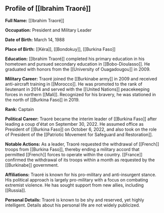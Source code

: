 ## Profile of [[Ibrahim Traoré]]

**Full Name:** [[Ibrahim Traoré]]

**Occupation:** President and Military Leader

**Date of Birth:** March 14, 1988

**Place of Birth:** [[Kéra]], [[Bondokuy]], [[Burkina Faso]]

**Education:** [[Ibrahim Traoré]] completed his primary education in his hometown and pursued secondary education in [[Bobo-Dioulasso]]. He graduated with honors from the [[University of Ouagadougou]] in 2009.

**Military Career:** Traoré joined the [[Burkinabe army]] in 2009 and received anti-aircraft training in [[Morocco]]. He was promoted to the rank of lieutenant in 2014 and served with the [[United Nations]] peacekeeping forces in northern [[Mali]]. Recognized for his bravery, he was stationed in the north of [[Burkina Faso]] in 2019.

**Rank:** Captain

**Political Career:** Traoré became the interim leader of [[Burkina Faso]] after leading a coup d'état on September 30, 2022. He assumed office as President of [[Burkina Faso]] on October 6, 2022, and also took on the role of President of the [[Patriotic Movement for Safeguard and Restoration]].

**Notable Actions:** As a leader, Traoré requested the withdrawal of [[French]] troops from [[Burkina Faso]], thereby ending a military accord that permitted [[French]] forces to operate within the country. [[France]] confirmed the withdrawal of its troops within a month as requested by the [[Burkinabe]] government.

**Affiliations:** Traoré is known for his pro-military and anti-insurgent stance. His political approach is largely pro-military with a focus on combating extremist violence. He has sought support from new allies, including [[Russia]].

**Personal Details:** Traoré is known to be shy and reserved, yet highly intelligent. Details about his personal life are not widely publicized.
